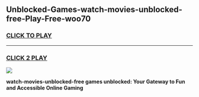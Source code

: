 
## Unblocked-Games-watch-movies-unblocked-free-Play-Free-woo70
<h3>
<a href="https://premium76.site?title=watch-movies-unblocked-free&ref=21A">CLICK TO PLAY</a></h3>
<hr>

<h3>
<a href="https://premium76.site?title=watch-movies-unblocked-free&ref=21A">CLICK 2 PLAY</a>
  
</h3>

<a href="https://premium76.site?title=watch-movies-unblocked-free&ref=21A"><img src="https://clearcache.store/games.png"></a>


**watch-movies-unblocked-free games unblocked: Your Gateway to Fun and Accessible Online Gaming**
